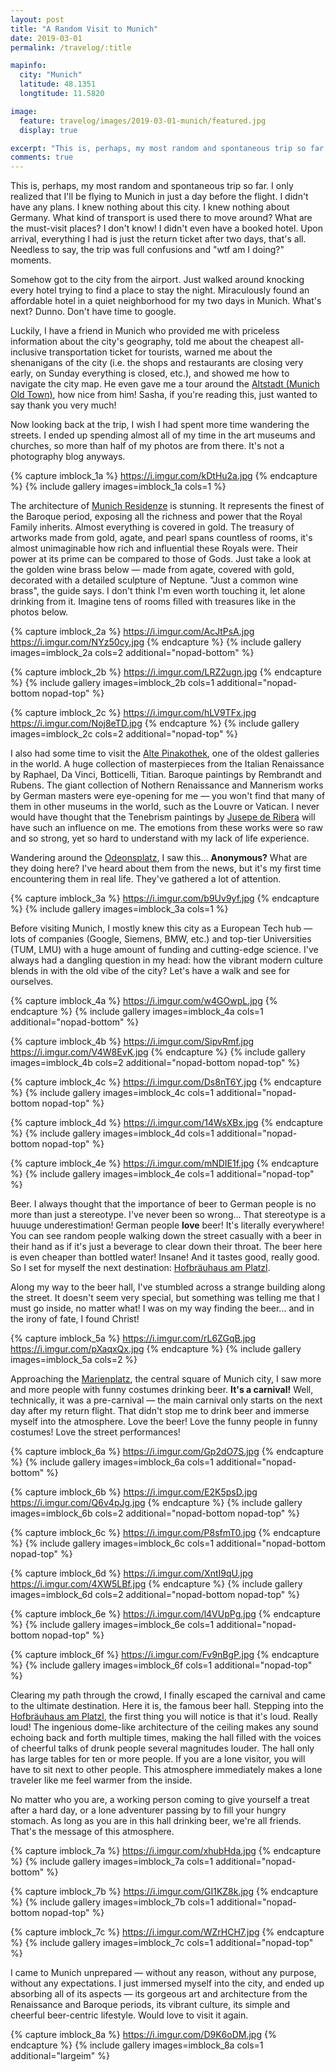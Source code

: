 ```yaml
---
layout: post
title: "A Random Visit to Munich"
date: 2019-03-01
permalink: /travelog/:title

mapinfo:
  city: "Munich"
  latitude: 48.1351
  longtitude: 11.5820

image:
  feature: travelog/images/2019-03-01-munich/featured.jpg
  display: true

excerpt: "This is, perhaps, my most random and spontaneous trip so far."
comments: true
---
```



This is, perhaps, my most random and spontaneous trip so far. I only realized that I'll be flying to Munich in just a day before the flight. I didn't have any plans. I knew nothing about this city. I knew nothing about Germany. What kind of transport is used there to move around? What are the must-visit places? I don't know! I didn't even have a booked hotel. Upon arrival, everything I had is just the return ticket after two days, that's all. Needless to say, the trip was full confusions and "wtf am I doing?" moments.

Somehow got to the city from the airport. Just walked around knocking every hotel trying to find a place to stay the night. Miraculously found an affordable hotel in a quiet neighborhood for my two days in Munich. What's next? Dunno. Don't have time to google.

Luckily, I have a friend in Munich who provided me with priceless information about the city's geography, told me about the cheapest all-inclusive transportation ticket for tourists, warned me about the shenanigans of the city (i.e. the shops and restaurants are closing very early, on Sunday everything is closed, etc.), and showed me how to navigate the city map. He even gave me a tour around the [Altstadt (Munich Old Town)][munich-old-town], how nice from him! Sasha, if you're reading this, just wanted to say thank you very much!

Now looking back at the trip, I wish I had spent more time wandering the streets. I ended up spending almost all of my time in the art museums and churches, so more than half of my photos are from there. It's not a photography blog anyways.



{% capture imblock_1a %}
	https://i.imgur.com/kDtHu2a.jpg
{% endcapture %}
{% include gallery images=imblock_1a cols=1 %}



The architecture of [Munich Residenze][munich-residenze] is stunning. It represents the finest of the Baroque period, exposing all the richness and power that the Royal Family inherits. Almost everything is covered in gold. The treasury of artworks made from gold, agate, and pearl spans countless of rooms, it's almost unimaginable how rich and influential these Royals were. Their power at its prime can be compared to those of Gods. Just take a look at the golden wine brass below &mdash; made from agate, covered with gold, decorated with a detailed sculpture of Neptune. "Just a common wine brass", the guide says. I don't think I'm even worth touching it, let alone drinking from it. Imagine tens of rooms filled with treasures like in the photos below.



{% capture imblock_2a %}
	https://i.imgur.com/AcJtPsA.jpg
	https://i.imgur.com/NYz50cy.jpg
{% endcapture %}
{% include gallery images=imblock_2a cols=2 additional="nopad-bottom" %}

{% capture imblock_2b %}
	https://i.imgur.com/LRZ2ugn.jpg
{% endcapture %}
{% include gallery images=imblock_2b cols=1 additional="nopad-bottom nopad-top" %}

{% capture imblock_2c %}
	https://i.imgur.com/hLV9TFx.jpg
	https://i.imgur.com/Noj8eTD.jpg
{% endcapture %}
{% include gallery images=imblock_2c cols=2 additional="nopad-top" %}




I also had some time to visit the [Alte Pinakothek][alte-pinakothek], one of the oldest galleries in the world. A huge collection of masterpieces from the Italian Renaissance by Raphael, Da Vinci, Botticelli, Titian. Baroque paintings by Rembrandt and Rubens. The giant collection of Nothern Renaissance and Mannerism works by German masters were eye-opening for me &mdash; you won't find that many of them in other museums in the world, such as the Louvre or Vatican. I never would have thought that the Tenebrism paintings by [Jusepe de Ribera][ribera] will have such an influence on me. The emotions from these works were so raw and so strong, yet so hard to understand with my lack of life experience.

Wandering around the [Odeonsplatz][odeonsplatz], I saw this... **Anonymous?** What are they doing here? I've heard about them from the news, but it's my first time encountering them in real life. They've gathered a lot of attention.



{% capture imblock_3a %}
	https://i.imgur.com/b9Uv9yf.jpg
{% endcapture %}
{% include gallery images=imblock_3a cols=1 %}



Before visiting Munich, I mostly knew this city as a European Tech hub &mdash; lots of companies (Google, Siemens, BMW, etc.) and top-tier Universities (TUM, LMU) with a huge amount of funding and cutting-edge science. I've always had a dangling question in my head: how the vibrant modern culture blends in with the old vibe of the city? Let's have a walk and see for ourselves.



{% capture imblock_4a %}
	https://i.imgur.com/w4GOwpL.jpg
{% endcapture %}
{% include gallery images=imblock_4a cols=1 additional="nopad-bottom" %}

{% capture imblock_4b %}
	https://i.imgur.com/SipvRmf.jpg
	https://i.imgur.com/V4W8EvK.jpg
{% endcapture %}
{% include gallery images=imblock_4b cols=2 additional="nopad-bottom nopad-top" %}

{% capture imblock_4c %}
	https://i.imgur.com/Ds8nT6Y.jpg
{% endcapture %}
{% include gallery images=imblock_4c cols=1 additional="nopad-bottom nopad-top" %}

{% capture imblock_4d %}
	https://i.imgur.com/14WsXBx.jpg
{% endcapture %}
{% include gallery images=imblock_4d cols=1 additional="nopad-bottom nopad-top" %}

{% capture imblock_4e %}
	https://i.imgur.com/mNDIE1f.jpg
{% endcapture %}
{% include gallery images=imblock_4e cols=1 additional="nopad-top" %}



Beer. I always thought that the importance of beer to German people is no more than just a stereotype. I've never been so wrong... That stereotype is a huuuge underestimation! German people **love** beer! It's literally everywhere! You can see random people walking down the street casually with a beer in their hand as if it's just a beverage to clear down their throat. The beer here is even cheaper than bottled water! Insane! And it tastes good, really good. So I set for myself the next destination: [Hofbräuhaus am Platzl][beerhall].

Along my way to the beer hall, I've stumbled across a strange building along the street. It doesn't seem very special, but something was telling me that I must go inside, no matter what! I was on my way finding the beer... and in the irony of fate, I found Christ!



{% capture imblock_5a %}
	https://i.imgur.com/rL6ZGqB.jpg
	https://i.imgur.com/pXaqxQx.jpg
{% endcapture %}
{% include gallery images=imblock_5a cols=2 %}



Approaching the [Marienplatz][marienplatz], the central square of Munich city, I saw more and more people with funny costumes drinking beer. **It's a carnival!** Well, technically, it was a pre-carnival &mdash; the main carnival only starts on the next day after my return flight. That didn't stop me to drink beer and immerse myself into the atmosphere. Love the beer! Love the funny people in funny costumes! Love the street performances!



{% capture imblock_6a %}
	https://i.imgur.com/Gp2dO7S.jpg
{% endcapture %}
{% include gallery images=imblock_6a cols=1 additional="nopad-bottom" %}

{% capture imblock_6b %}
	https://i.imgur.com/E2K5psD.jpg
	https://i.imgur.com/Q6v4pJg.jpg
{% endcapture %}
{% include gallery images=imblock_6b cols=2 additional="nopad-bottom nopad-top" %}

{% capture imblock_6c %}
	https://i.imgur.com/P8sfmT0.jpg
{% endcapture %}
{% include gallery images=imblock_6c cols=1 additional="nopad-bottom nopad-top" %}

{% capture imblock_6d %}
	https://i.imgur.com/XntI9qU.jpg
	https://i.imgur.com/4XW5LBf.jpg
{% endcapture %}
{% include gallery images=imblock_6d cols=2 additional="nopad-bottom nopad-top" %}

{% capture imblock_6e %}
	https://i.imgur.com/l4VUpPg.jpg
{% endcapture %}
{% include gallery images=imblock_6e cols=1 additional="nopad-bottom nopad-top" %}

{% capture imblock_6f %}
	https://i.imgur.com/Fv9nBgP.jpg
{% endcapture %}
{% include gallery images=imblock_6f cols=1 additional="nopad-top" %}



Clearing my path through the crowd, I finally escaped the carnival and came to the ultimate destination. Here it is, the famous beer hall. Stepping into the [Hofbräuhaus am Platzl][beerhall], the first thing you will notice is that it's loud. Really loud! The ingenious dome-like architecture of the ceiling makes any sound echoing back and forth multiple times, making the hall filled with the voices of cheerful talks of drunk people several magnitudes louder. The hall only has large tables for ten or more people. If you are a lone visitor, you will have to sit next to other people. This atmosphere immediately makes a lone traveler like me feel warmer from the inside.

No matter who you are, a working person coming to give yourself a treat after a hard day, or a lone adventurer passing by to fill your hungry stomach. As long as you are in this hall drinking beer, we're all friends. That's the message of this atmosphere.



{% capture imblock_7a %}
	https://i.imgur.com/xhubHda.jpg
{% endcapture %}
{% include gallery images=imblock_7a cols=1 additional="nopad-bottom" %}

{% capture imblock_7b %}
	https://i.imgur.com/GI1KZ8k.jpg
{% endcapture %}
{% include gallery images=imblock_7b cols=1 additional="nopad-bottom nopad-top" %}

{% capture imblock_7c %}
	https://i.imgur.com/WZrHCH7.jpg
{% endcapture %}
{% include gallery images=imblock_7c cols=1 additional="nopad-top" %}



I came to Munich unprepared &mdash; without any reason, without any purpose, without any expectations. I just immersed myself into the city, and ended up absorbing all of its aspects &mdash; its gorgeous art and architecture from the Renaissance and Baroque periods, its vibrant culture, its simple and cheerful beer-centric lifestyle. Would love to visit it again.



{% capture imblock_8a %}
	https://i.imgur.com/D9K6oDM.jpg
{% endcapture %}
{% include gallery images=imblock_8a cols=1 additional="largeim" %}



[munich-old-town]: https://en.wikivoyage.org/wiki/Munich/Altstadt
[munich-residenze]: https://en.wikipedia.org/wiki/Munich_Residenz
[odeonsplatz]: https://en.wikipedia.org/wiki/Odeonsplatz
[alte-pinakothek]: https://www.pinakothek.de/en
[tum]: https://en.wikipedia.org/wiki/Technical_University_of_Munich
[lmu]: https://en.wikipedia.org/wiki/Ludwig_Maximilian_University_of_Munich
[beerhall]: https://en.wikipedia.org/wiki/Hofbr%C3%A4uhaus_am_Platzl
[marienplatz]: https://en.wikipedia.org/wiki/Marienplatz
[ribera]: https://en.wikipedia.org/wiki/Jusepe_de_Ribera